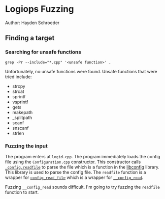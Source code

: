 # Logiops Fuzzing

Author: Hayden Schroeder

## Finding a target

### Searching for unsafe functions

`grep -Pr --include="*.cpp" '<unsafe function>' .`

Unfortunately, no unsafe functions were found. Unsafe functions that were tried include:
- strcpy
- strcat
- sprintf
- vsprintf
- gets
- makepath
- _splitpath
- scanf
- snscanf
- strlen

### Fuzzing the input

The program enters at `logid.cpp`. The program immediately loads the config file using the `Configuration.cpp` constructor. This constructor calls [`_config.readfile`](https://github.com/hyperrealm/libconfig/blob/f9404f60a435aa06321f4ccd8357364dcb216d46/lib/libconfigcpp.c%2B%2B#L516) to parse the file which is a function in the [libconfig](https://github.com/hyperrealm/libconfig/tree/master) library. This library is used to parse the config file. The `readfile` function is a wrapper for [`config_read_file`](https://github.com/hyperrealm/libconfig/blob/f9404f60a435aa06321f4ccd8357364dcb216d46/lib/libconfig.c#L627) which is a wrapper for [`__config_read`](https://github.com/hyperrealm/libconfig/blob/f9404f60a435aa06321f4ccd8357364dcb216d46/lib/libconfig.c#L512).

Fuzzing `__config_read` sounds difficult. I'm going to try fuzzing the `readfile` function to start.


